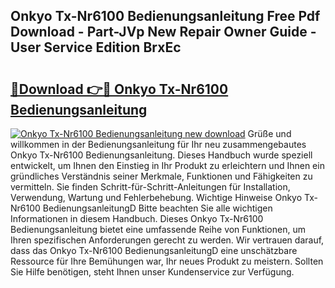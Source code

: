 ## Onkyo Tx-Nr6100 Bedienungsanleitung Free Pdf Download - Part-JVp New Repair Owner Guide - User Service Edition BrxEc

# <h2><a href="http://df3gkg.blite.top/?on=Onkyo+Tx-Nr6100+Bedienungsanleitung">🔗Download 👉🔴 Onkyo Tx-Nr6100 Bedienungsanleitung</a></h2>

[![Onkyo Tx-Nr6100 Bedienungsanleitung new download](https://i.imgur.com/lujVjoI.png)](http://df3gkg.blite.top/?on=Onkyo+Tx-Nr6100+Bedienungsanleitung)
Grüße und willkommen in der Bedienungsanleitung für Ihr neu zusammengebautes Onkyo Tx-Nr6100 Bedienungsanleitung. Dieses Handbuch wurde speziell entwickelt, um Ihnen den Einstieg in Ihr Produkt zu erleichtern und Ihnen ein gründliches Verständnis seiner Merkmale, Funktionen und Fähigkeiten zu vermitteln. Sie finden Schritt-für-Schritt-Anleitungen für Installation, Verwendung, Wartung und Fehlerbehebung. Wichtige Hinweise Onkyo Tx-Nr6100 BedienungsanleitungD Bitte beachten Sie alle wichtigen Informationen in diesem Handbuch. Dieses Onkyo Tx-Nr6100 Bedienungsanleitung bietet eine umfassende Reihe von Funktionen, um Ihren spezifischen Anforderungen gerecht zu werden. Wir vertrauen darauf, dass das Onkyo Tx-Nr6100 BedienungsanleitungD eine unschätzbare Ressource für Ihre Bemühungen war, Ihr neues Produkt zu meistern. Sollten Sie Hilfe benötigen, steht Ihnen unser Kundenservice zur Verfügung.
